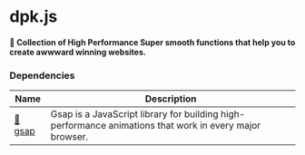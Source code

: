 # dpk.js
#### 🤍 Collection of High Performance Super smooth functions that help you to create awwward winning websites. 


### Dependencies

| Name                    | Description                                                        |
| ----------------------- | ----------------------------------------------------------- |
| [💚 gsap]  | Gsap is a JavaScript library for building high-performance animations that work in every major browser. |

[💚 gsap]:https://greensock.com/
                                        
